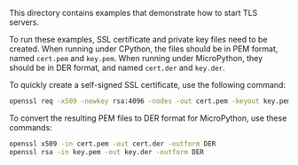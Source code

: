 This directory contains examples that demonstrate how to start TLS servers.

To run these examples, SSL certificate and private key files need to be
created. When running under CPython, the files should be in PEM format, named
`cert.pem` and `key.pem`. When running under MicroPython, they should be in DER
format, and named `cert.der` and `key.der`.

To quickly create a self-signed SSL certificate, use the following command:

```bash
openssl req -x509 -newkey rsa:4096 -nodes -out cert.pem -keyout key.pem -days 365
```

To convert the resulting PEM files to DER format for MicroPython, use these
commands:

```bash
openssl x509 -in cert.pem -out cert.der -outform DER
openssl rsa -in key.pem -out key.der -outform DER
```
